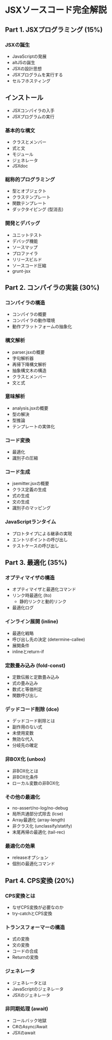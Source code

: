 # JSXソースコード完全解説

## Part 1. JSXプログラミング (15%)

### JSXの誕生

- JavaScriptの発展
- altJSの誕生
- JSXの設計思想
- JSXプログラムを実行する
- セルフホスティング

## インストール

- JSXコンパイラの入手
- JSXプログラムの実行

### 基本的な構文

- クラスとメンバー
- 式と文
- モジュール
- ジェネレータ
- JSXdoc

### 総称的プログラミング

- 型とオブジェクト
- クラステンプレート
- 関数テンプレート
- ダックタイピング (型消去)

### 開発とデバッグ

- ユニットテスト
- デバッグ機能
- ソースマップ
- プロファイラ
- リリースビルド
- ソースコード圧縮
- grunt-jsx

## Part 2. コンパイラの実装 (30%)

### コンパイラの構造

- コンパイラの概要
- コンパイラの動作環境
- 動作プラットフォームの抽象化

### 構文解析

- parser.jsxの概要
- 字句解析器
- 再帰下降構文解析
- 抽象構文木の構造
- クラスとメンバー
- 文と式

### 意味解析

- analysis.jsxの概要
- 型の解決
- 型推論
- テンプレートの実体化

### コード変換

- 最適化
- 識別子の圧縮

### コード生成

- jsemitter.jsxの概要
- クラス定義の生成
- 式の生成
- 文の生成
- 識別子のマッピング

### JavaScriptランタイム

- プロトタイプによる継承の実現
- エントリポイントの呼び出し
- テストケースの呼び出し

## Part 3. 最適化 (35%)

### オプティマイザの構造

- オプティマイザと最適化コマンド
- リンク時最適化 (lto)
	- 静的リンクと動的リンク
- 最適化ログ

### インライン展開 (inline)

- 最適化戦略
- 呼び出し先の決定 (determine-callee)
- 展開条件
- inlineとreturn-if

### 定数畳み込み (fold-const)

- 定数伝搬と定数畳み込み
- 式の畳み込み
- 数式と等価判定
- 関数呼び出し

### デッドコード削除 (dce)

- デッドコード削除とは
- 副作用のない式
- 未使用変数
- 無効な代入
- 分岐先の確定

### 非BOX化 (unbox)

- 非BOX化とは
- 非BOX化条件
- ローカル変数の非BOX化

### その他の最適化

- no-assert/no-log/no-debug
- 局所共通部分式除去 (lcse)
- Array最適化 (array-length)
- 非クラス化 (unclassify/statify)
- 末尾再帰の最適化 (tail-rec)

### 最適化の効果

- releaseオプション
- 個別の最適化コマンド

## Part 4. CPS変換 (20%)

### CPS変換とは

- なぜCPS変換が必要なのか
- try-catchとCPS変換

### トランスフォーマーの構造

- 式の変換
- 文の変換
- コードの合成
- Returnの変換

### ジェネレータ

- ジェネレータとは
- JavaScriptのジェネレータ
- JSXのジェネレータ

### 非同期処理 (await)

- コールバック地獄
- C#のAsync/Await
- JSXのawait

